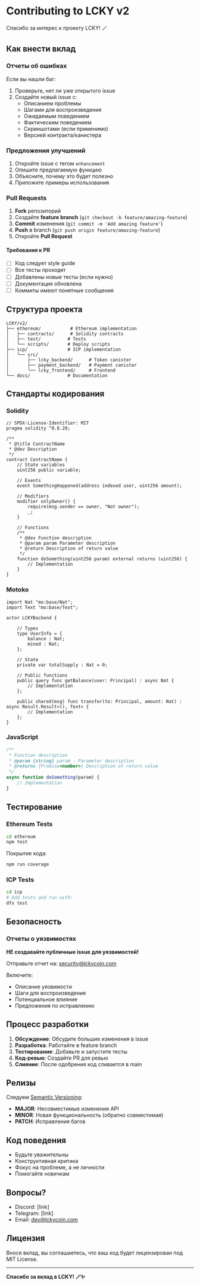 # Contributing to LCKY v2

Спасибо за интерес к проекту LCKY! 🪄

## Как внести вклад

### Отчеты об ошибках

Если вы нашли баг:

1. Проверьте, нет ли уже открытого issue
2. Создайте новый issue с:
   - Описанием проблемы
   - Шагами для воспроизведения
   - Ожидаемым поведением
   - Фактическим поведением
   - Скриншотами (если применимо)
   - Версией контракта/канистера

### Предложения улучшений

1. Откройте issue с тегом `enhancement`
2. Опишите предлагаемую функцию
3. Объясните, почему это будет полезно
4. Приложите примеры использования

### Pull Requests

1. **Fork** репозиторий
2. Создайте **feature branch** (`git checkout -b feature/amazing-feature`)
3. **Commit** изменения (`git commit -m 'Add amazing feature'`)
4. **Push** в branch (`git push origin feature/amazing-feature`)
5. Откройте **Pull Request**

#### Требования к PR

- [ ] Код следует style guide
- [ ] Все тесты проходят
- [ ] Добавлены новые тесты (если нужно)
- [ ] Документация обновлена
- [ ] Коммиты имеют понятные сообщения

## Структура проекта

```
LCKY/v2/
├── ethereum/           # Ethereum implementation
│   ├── contracts/      # Solidity contracts
│   ├── test/          # Tests
│   └── scripts/       # Deploy scripts
├── icp/               # ICP implementation
│   └── src/
│       ├── lcky_backend/      # Token canister
│       ├── payment_backend/   # Payment canister
│       └── lcky_frontend/     # Frontend
└── docs/              # Documentation
```

## Стандарты кодирования

### Solidity

```solidity
// SPDX-License-Identifier: MIT
pragma solidity ^0.8.20;

/**
 * @title ContractName
 * @dev Description
 */
contract ContractName {
    // State variables
    uint256 public variable;
    
    // Events
    event SomethingHappened(address indexed user, uint256 amount);
    
    // Modifiers
    modifier onlyOwner() {
        require(msg.sender == owner, "Not owner");
        _;
    }
    
    // Functions
    /**
     * @dev Function description
     * @param param Parameter description
     * @return Description of return value
     */
    function doSomething(uint256 param) external returns (uint256) {
        // Implementation
    }
}
```

### Motoko

```motoko
import Nat "mo:base/Nat";
import Text "mo:base/Text";

actor LCKYBackend {
    
    // Types
    type UserInfo = {
        balance : Nat;
        mined : Nat;
    };
    
    // State
    private var totalSupply : Nat = 0;
    
    // Public functions
    public query func getBalance(user: Principal) : async Nat {
        // Implementation
    };
    
    public shared(msg) func transfer(to: Principal, amount: Nat) : async Result.Result<(), Text> {
        // Implementation
    };
}
```

### JavaScript

```javascript
/**
 * Function description
 * @param {string} param - Parameter description
 * @returns {Promise<number>} Description of return value
 */
async function doSomething(param) {
    // Implementation
}
```

## Тестирование

### Ethereum Tests

```bash
cd ethereum
npm test
```

Покрытие кода:
```bash
npm run coverage
```

### ICP Tests

```bash
cd icp
# Add tests and run with:
dfx test
```

## Безопасность

### Отчеты о уязвимостях

**НЕ создавайте публичные issue для уязвимостей!**

Отправьте отчет на: security@lckycoin.com

Включите:
- Описание уязвимости
- Шаги для воспроизведения
- Потенциальное влияние
- Предложения по исправлению

## Процесс разработки

1. **Обсуждение**: Обсудите большие изменения в issue
2. **Разработка**: Работайте в feature branch
3. **Тестирование**: Добавьте и запустите тесты
4. **Код-ревью**: Создайте PR для ревью
5. **Слияние**: После одобрения код сливается в main

## Релизы

Следуем [Semantic Versioning](https://semver.org/):

- **MAJOR**: Несовместимые изменения API
- **MINOR**: Новая функциональность (обратно совместимая)
- **PATCH**: Исправления багов

## Код поведения

- Будьте уважительны
- Конструктивная критика
- Фокус на проблеме, а не личности
- Помогайте новичкам

## Вопросы?

- Discord: [link]
- Telegram: [link]
- Email: dev@lckycoin.com

## Лицензия

Внося вклад, вы соглашаетесь, что ваш код будет лицензирован под MIT License.

---

**Спасибо за вклад в LCKY! 🪄✨**

